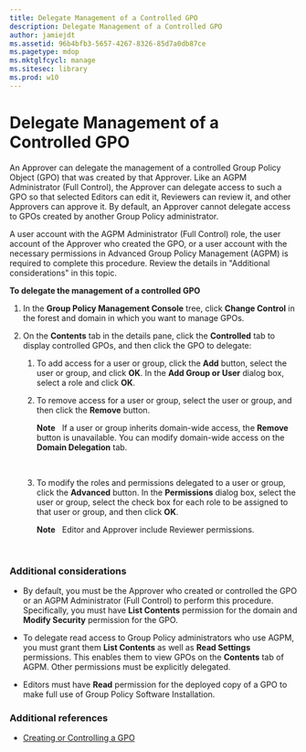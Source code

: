 ```yaml
---
title: Delegate Management of a Controlled GPO
description: Delegate Management of a Controlled GPO
author: jamiejdt
ms.assetid: 96b4bfb3-5657-4267-8326-85d7a0db87ce
ms.pagetype: mdop
ms.mktglfcycl: manage
ms.sitesec: library
ms.prod: w10
---
```



# Delegate Management of a Controlled GPO


An Approver can delegate the management of a controlled Group Policy Object (GPO) that was created by that Approver. Like an AGPM Administrator (Full Control), the Approver can delegate access to such a GPO so that selected Editors can edit it, Reviewers can review it, and other Approvers can approve it. By default, an Approver cannot delegate access to GPOs created by another Group Policy administrator.

A user account with the AGPM Administrator (Full Control) role, the user account of the Approver who created the GPO, or a user account with the necessary permissions in Advanced Group Policy Management (AGPM) is required to complete this procedure. Review the details in "Additional considerations" in this topic.

**To delegate the management of a controlled GPO**

1.  In the **Group Policy Management Console** tree, click **Change Control** in the forest and domain in which you want to manage GPOs.

2.  On the **Contents** tab in the details pane, click the **Controlled** tab to display controlled GPOs, and then click the GPO to delegate:

    1.  To add access for a user or group, click the **Add** button, select the user or group, and click **OK**. In the **Add Group or User** dialog box, select a role and click **OK**.

    2.  To remove access for a user or group, select the user or group, and then click the **Remove** button.

        **Note**  
        If a user or group inherits domain-wide access, the **Remove** button is unavailable. You can modify domain-wide access on the **Domain Delegation** tab.

         

    3.  To modify the roles and permissions delegated to a user or group, click the **Advanced** button. In the **Permissions** dialog box, select the user or group, select the check box for each role to be assigned to that user or group, and then click **OK**.

        **Note**  
        Editor and Approver include Reviewer permissions.

         

### Additional considerations

-   By default, you must be the Approver who created or controlled the GPO or an AGPM Administrator (Full Control) to perform this procedure. Specifically, you must have **List Contents** permission for the domain and **Modify Security** permission for the GPO.

-   To delegate read access to Group Policy administrators who use AGPM, you must grant them **List Contents** as well as **Read Settings** permissions. This enables them to view GPOs on the **Contents** tab of AGPM. Other permissions must be explicitly delegated.

-   Editors must have **Read** permission for the deployed copy of a GPO to make full use of Group Policy Software Installation.

### Additional references

-   [Creating or Controlling a GPO](creating-or-controlling-a-gpo-agpm40-app.md)

 

 





